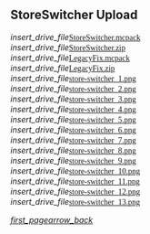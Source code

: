 ## StoreSwitcher Upload
<div class="filedownload"><i class="material-icons">insert_drive_file</i><a href="./StoreSwitcher.mcpack" style="font-family: Mojangles">StoreSwitcher.mcpack</a></div>
<div class="filedownload"><i class="material-icons">insert_drive_file</i><a href="./StoreSwitcher.zip" style="font-family: Mojangles">StoreSwitcher.zip</a></div>
<div class="filedownload"><i class="material-icons">insert_drive_file</i><a href="./LegacyFix.mcpack" style="font-family: Mojangles">LegacyFix.mcpack</a></div>
<div class="filedownload"><i class="material-icons">insert_drive_file</i><a href="./LegacyFix.zip" style="font-family: Mojangles">LegacyFix.zip</a></div>
<div class="filedownload"><i class="material-icons">insert_drive_file</i><a href="./store-switcher_1.png" style="font-family: Mojangles">store-switcher_1.png</a></div>
<div class="filedownload"><i class="material-icons">insert_drive_file</i><a href="./store-switcher_2.png" style="font-family: Mojangles">store-switcher_2.png</a></div>
<div class="filedownload"><i class="material-icons">insert_drive_file</i><a href="./store-switcher_3.png" style="font-family: Mojangles">store-switcher_3.png</a></div>
<div class="filedownload"><i class="material-icons">insert_drive_file</i><a href="./store-switcher_4.png" style="font-family: Mojangles">store-switcher_4.png</a></div>
<div class="filedownload"><i class="material-icons">insert_drive_file</i><a href="./store-switcher_5.png" style="font-family: Mojangles">store-switcher_5.png</a></div>
<div class="filedownload"><i class="material-icons">insert_drive_file</i><a href="./store-switcher_6.png" style="font-family: Mojangles">store-switcher_6.png</a></div>
<div class="filedownload"><i class="material-icons">insert_drive_file</i><a href="./store-switcher_7.png" style="font-family: Mojangles">store-switcher_7.png</a></div>
<div class="filedownload"><i class="material-icons">insert_drive_file</i><a href="./store-switcher_8.png" style="font-family: Mojangles">store-switcher_8.png</a></div>
<div class="filedownload"><i class="material-icons">insert_drive_file</i><a href="./store-switcher_9.png" style="font-family: Mojangles">store-switcher_9.png</a></div>
<div class="filedownload"><i class="material-icons">insert_drive_file</i><a href="./store-switcher_10.png" style="font-family: Mojangles">store-switcher_10.png</a></div>
<div class="filedownload"><i class="material-icons">insert_drive_file</i><a href="./store-switcher_11.png" style="font-family: Mojangles">store-switcher_11.png</a></div>
<div class="filedownload"><i class="material-icons">insert_drive_file</i><a href="./store-switcher_12.png" style="font-family: Mojangles">store-switcher_12.png</a></div>
<div class="filedownload"><i class="material-icons">insert_drive_file</i><a href="./store-switcher_13.png" style="font-family: Mojangles">store-switcher_13.png</a></div>

<element><div class="navigation"><a></a><a href="/"><i class="material-icons navigate">first_page</i></a><a href="../"><i class="material-icons navigate">arrow_back</i></a></div></element>
<head><style>blockquote>h5 { line-height:0!important } </style></head>
